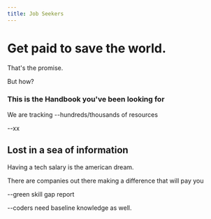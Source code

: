 ```yaml
---
title: Job Seekers
---
```


# Get paid to save the world.

That's the promise.

But how?

### This is the Handbook you've been looking for




We are tracking --hundreds/thousands of resources

--xx

## Lost in a sea of information

Having a tech salary is the american dream.

There are companies out there making a difference that will pay you


--green skill gap report

--coders need baseline knowledge as well.